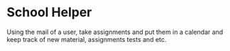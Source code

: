 # School Helper
 Using the mail of a user, take assignments and put them in a calendar and keep track of new material, assignments tests and etc.
